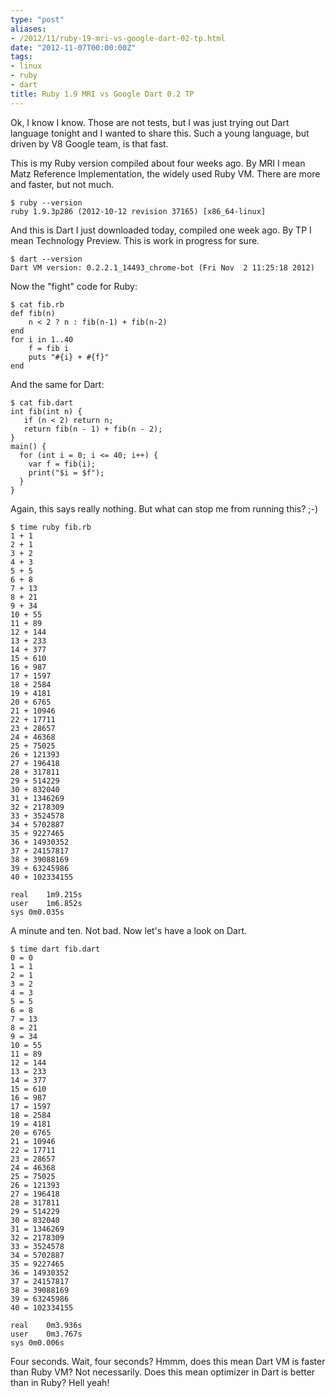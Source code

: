 ```yaml
---
type: "post"
aliases:
- /2012/11/ruby-19-mri-vs-google-dart-02-tp.html
date: "2012-11-07T00:00:00Z"
tags:
- linux
- ruby
- dart
title: Ruby 1.9 MRI vs Google Dart 0.2 TP
---
```


Ok, I know I know. Those are not tests, but I was just trying out Dart
language tonight and I wanted to share this. Such a young language, but driven
by V8 Google team, is that fast.

This is my Ruby version compiled about four weeks ago. By MRI I mean Matz
Reference Implementation, the widely used Ruby VM. There are more and faster,
but not much.

    $ ruby --version
    ruby 1.9.3p286 (2012-10-12 revision 37165) [x86_64-linux]

And this is Dart I just downloaded today, compiled one week ago. By TP I mean
Technology Preview. This is work in progress for sure.

    $ dart --version
    Dart VM version: 0.2.2.1_14493_chrome-bot (Fri Nov  2 11:25:18 2012)

Now the "fight" code for Ruby:

    $ cat fib.rb
    def fib(n)
        n < 2 ? n : fib(n-1) + fib(n-2)
    end
    for i in 1..40
        f = fib i
        puts "#{i} + #{f}"
    end

And the same for Dart:

    $ cat fib.dart 
    int fib(int n) {
       if (n < 2) return n;
       return fib(n - 1) + fib(n - 2);
    }
    main() {
      for (int i = 0; i <= 40; i++) {
        var f = fib(i);
        print("$i = $f");
      }
    }

Again, this says really nothing. But what can stop me from running this? ;-)

    $ time ruby fib.rb
    1 + 1
    2 + 1
    3 + 2
    4 + 3
    5 + 5
    6 + 8
    7 + 13
    8 + 21
    9 + 34
    10 + 55
    11 + 89
    12 + 144
    13 + 233
    14 + 377
    15 + 610
    16 + 987
    17 + 1597
    18 + 2584
    19 + 4181
    20 + 6765
    21 + 10946
    22 + 17711
    23 + 28657
    24 + 46368
    25 + 75025
    26 + 121393
    27 + 196418
    28 + 317811
    29 + 514229
    30 + 832040
    31 + 1346269
    32 + 2178309
    33 + 3524578
    34 + 5702887
    35 + 9227465
    36 + 14930352
    37 + 24157817
    38 + 39088169
    39 + 63245986
    40 + 102334155

    real    1m9.215s
    user    1m6.852s
    sys 0m0.035s

A minute and ten. Not bad. Now let's have a look on Dart.

    $ time dart fib.dart 
    0 = 0
    1 = 1
    2 = 1
    3 = 2
    4 = 3
    5 = 5
    6 = 8
    7 = 13
    8 = 21
    9 = 34
    10 = 55
    11 = 89
    12 = 144
    13 = 233
    14 = 377
    15 = 610
    16 = 987
    17 = 1597
    18 = 2584
    19 = 4181
    20 = 6765
    21 = 10946
    22 = 17711
    23 = 28657
    24 = 46368
    25 = 75025
    26 = 121393
    27 = 196418
    28 = 317811
    29 = 514229
    30 = 832040
    31 = 1346269
    32 = 2178309
    33 = 3524578
    34 = 5702887
    35 = 9227465
    36 = 14930352
    37 = 24157817
    38 = 39088169
    39 = 63245986
    40 = 102334155

    real    0m3.936s
    user    0m3.767s
    sys 0m0.006s

Four seconds. Wait, four seconds? Hmmm, does this mean Dart VM is faster than Ruby VM?
Not necessarily. Does this mean optimizer in Dart is better than in Ruby? Hell yeah!


